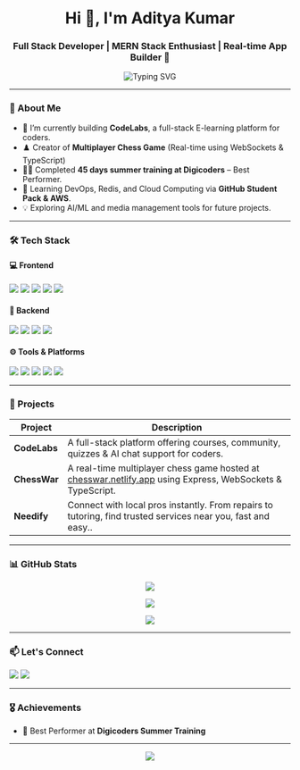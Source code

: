 <h1 align="center">Hi 👋, I'm Aditya Kumar</h1>
<h3 align="center">Full Stack Developer | MERN Stack Enthusiast | Real-time App Builder 🚀</h3>

<p align="center">
  <img src="https://readme-typing-svg.demolab.com?font=Fira+Code&size=22&pause=1000&center=true&vCenter=true&width=435&lines=Full+Stack+Web+Developer;MERN+Stack+Specialist;Real-time+App+Builder;E-learning+Platform+Architect" alt="Typing SVG" />
</p>

---

### 🧠 About Me

- 🔭 I’m currently building **CodeLabs**, a full-stack E-learning platform for coders.
- ♟️ Creator of **Multiplayer Chess Game** (Real-time using WebSockets & TypeScript)
- 🧑‍💼 Completed **45 days summer training at Digicoders** – Best Performer.
- 🌱 Learning DevOps, Redis, and Cloud Computing via **GitHub Student Pack & AWS**.
- 💡 Exploring AI/ML and media management tools for future projects.

---

### 🛠 Tech Stack

#### 💻 Frontend
<p>
  <img src="https://img.shields.io/badge/React-61DAFB?style=flat&logo=react&logoColor=black" />
  <img src="https://img.shields.io/badge/Next.js-000000?style=flat&logo=nextdotjs&logoColor=white" />
  <img src="https://img.shields.io/badge/Tailwind_CSS-38B2AC?style=flat&logo=tailwind-css&logoColor=white" />
  <img src="https://img.shields.io/badge/HTML5-E34F26?style=flat&logo=html5&logoColor=white" />
  <img src="https://img.shields.io/badge/CSS3-1572B6?style=flat&logo=css3&logoColor=white" />
</p>

#### 🧰 Backend
<p>
  <img src="https://img.shields.io/badge/Node.js-339933?style=flat&logo=node.js&logoColor=white" />
  <img src="https://img.shields.io/badge/Express.js-000000?style=flat&logo=express&logoColor=white" />
  <img src="https://img.shields.io/badge/MongoDB-47A248?style=flat&logo=mongodb&logoColor=white" />
  <img src="https://img.shields.io/badge/REST_API-FF6F00?style=flat&logo=api&logoColor=white" />
</p>

#### ⚙️ Tools & Platforms
<p>
  <img src="https://img.shields.io/badge/Git-F05032?style=flat&logo=git&logoColor=white" />
  <img src="https://img.shields.io/badge/GitHub-181717?style=flat&logo=github&logoColor=white" />
  <img src="https://img.shields.io/badge/Postman-FF6C37?style=flat&logo=postman&logoColor=white" />
  <img src="https://img.shields.io/badge/VS_Code-007ACC?style=flat&logo=visual-studio-code&logoColor=white" />
  <img src="https://img.shields.io/badge/Cloudinary-3448C5?style=flat&logo=cloudinary&logoColor=white" />
</p>

---

### 💼 Projects

| Project | Description |
|--------|-------------|
| **CodeLabs** | A full-stack platform offering courses, community, quizzes & AI chat support for coders. |
| **ChessWar** | A real-time multiplayer chess game hosted at [chesswar.netlify.app](https://chesswar.netlify.app) using Express, WebSockets & TypeScript. |
| **Needify** | Connect with local pros instantly. From repairs to tutoring, find trusted services near you, fast and easy.. |

---

### 📊 GitHub Stats

<p align="center">
  <img src="https://github-readme-stats.vercel.app/api?username=adityakumar841208&show_icons=true&theme=tokyonight" />
</p>

<p align="center">
  <img src="https://github-readme-streak-stats.herokuapp.com/?user=adityakumar841208&theme=tokyonight" />
</p>

<p align="center">
  <img src="https://github-readme-stats.vercel.app/api/top-langs/?username=adityakumar841208&layout=compact&theme=tokyonight" />
</p>

---

### 📫 Let's Connect

<p>
  <a href="https://github.com/adityakumar841208"><img src="https://img.shields.io/badge/GitHub-%23181717.svg?&style=flat&logo=github&logoColor=white" /></a>
  <a href="https://www.linkedin.com/in/aditya246/"><img src="https://img.shields.io/badge/LinkedIn-%230077B5.svg?&style=flat&logo=linkedin&logoColor=white" /></a>
</p>

---

### 🎖 Achievements

- 🥇 Best Performer at **Digicoders Summer Training**

---

<p align="center">
  <img src="https://capsule-render.vercel.app/api?type=waving&color=gradient&height=100&section=footer" />
</p>
